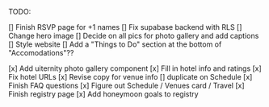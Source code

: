 TODO:

[] Finish RSVP page for +1 names
[] Fix supabase backend with RLS
[] Change hero image
[] Decide on all pics for photo gallery and add captions
[] Style website
[] Add a "Things to Do" section at the bottom of "Accomodations"??

[x] Add uiternity photo gallery component
[x] Fill in hotel info and ratings
[x] Fix hotel URLs
[x] Revise copy for venue info [] duplicate on Schedule
[x] Finish FAQ questions
[x] Figure out Schedule / Venues card / Travel
[x] Finish registry page
[x] Add honeymoon goals to registry